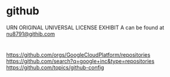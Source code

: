 # github
URN ORIGINAL UNIVERSAL LICENSE EXHIBIT A
can be found at nu8791@githib.com
#
https://github.com/orgs/GoogleCloudPlatform/repositories
https://github.com/search?q=google+inc&type=repositories
https://github.com/topics/github-config

